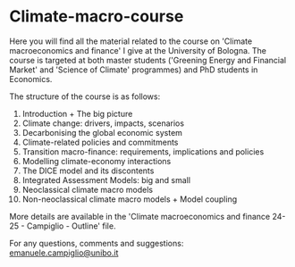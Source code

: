 # Climate-macro-course
Here you will find all the material related to the course on 'Climate macroeconomics and finance' I give at the University of Bologna. 
The course is targeted at both master students ('Greening Energy and Financial Market' and 'Science of Climate' programmes) and PhD students in Economics. 

The structure of the course is as follows: 
1.	Introduction + The big picture
2.	Climate change: drivers, impacts, scenarios
3.	Decarbonising the global economic system
4.	Climate-related policies and commitments
5.	Transition macro-finance: requirements, implications and policies
6.	Modelling climate-economy interactions
7.	The DICE model and its discontents
8.	Integrated Assessment Models: big and small
9.	Neoclassical climate macro models
10.	Non-neoclassical climate macro models + Model coupling

More details are available in the 'Climate macroeconomics and finance 24-25 - Campiglio - Outline' file. 

For any questions, comments and suggestions: emanuele.campiglio@unibo.it

